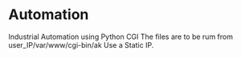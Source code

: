 # Automation
Industrial Automation using Python CGI
The files are to be rum from user_IP/var/www/cgi-bin/ak
Use a Static IP.
